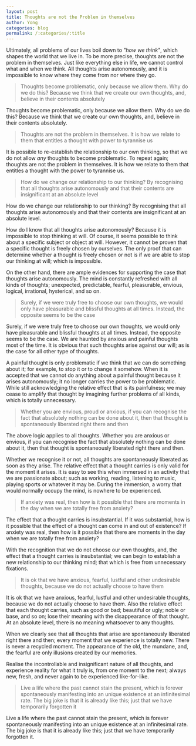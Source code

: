 ```yaml
---
layout: post
title: Thoughts are not the Problem in themselves
author: Yong
categories: blog
permalink: /:categories/:title
---
```


Ultimately, all problems of our lives boil down to _"how we think"_, which shapes the world that we live in. To be more precise, thoughts are not the problem in themselves. Just like everything else in life, we cannot control what and when we think. All thoughts arise autonomously, and it is impossible to know where they come from nor where they go.

> Thoughts become problematic, only because we allow them. Why do we do this? Because we think that we create our own thoughts, and, believe in their contents absolutely

Thoughts become problematic, only because we allow them. Why do we do this? Because we think that we create our own thoughts, and, believe in their contents absolutely.

> Thoughts are not the problem in themselves. It is how we relate to them that entitles a thought with power to tyrannise us

It is possible to re-establish the relationship to our own thinking, so that we do not allow _any_ thoughts to become problematic. To repeat again; thoughts are not the problem in themselves. It is how we relate to them that entitles a thought with the power to tyrannise us.

> How do we change our relationship to our thinking? By recognising that all thoughts arise autonomously and that their contents are insignificant at an absolute level

How do we change our relationship to our thinking? By recognising that all thoughts arise autonomously and that their contents are insignificant at an absolute level.

How do I know that all thoughts arise autonomously? Because it is impossible to stop thinking at will. Of course, it seems possible to think about a specific subject or object at will. However, it cannot be proven that a specific thought is freely chosen by ourselves. The only proof that can determine whether a thought is freely chosen or not is if we are able to stop our thinking at will; which is impossible.

On the other hand, there are ample evidences for supporting the case that thoughts arise autonomously. The mind is constantly refreshed with all kinds of thoughts; unexpected, predictable, fearful, pleasurable, envious, logical, irrational, hysterical, and so on.

> Surely, if we were truly free to choose our own thoughts, we would only have pleasurable and blissful thoughts at all times. Instead, the opposite seems to be the case

Surely, if we were truly free to choose our own thoughts, we would only have pleasurable and blissful thoughts at all times. Instead, the opposite seems to be the case. We are haunted by anxious and painful thoughts most of the time. It is obvious that such thoughts arise against our will; as is the case for all other type of thoughts.

A painful thought is only problematic if we think that we can do something about it; for example, to stop it or to change it somehow. When it is accepted that we cannot do anything about a painful thought because it arises autonomously; it no longer carries the power to be problematic. While still acknowledging the relative effect that is its painfulness; we may cease to amplify that thought by imagining further problems of all kinds, which is totally unnecessary.

> Whether you are envious, proud or anxious, if you can recognise the fact that absolutely nothing can be done about it, then that thought is spontaneously liberated right there and then

The above logic applies to all thoughts. Whether you are anxious or envious, if you can recognise the fact that absolutely nothing can be done about it, then that thought is spontaneously liberated right there and then.

Whether we recognise it or not, all thoughts are spontaneously liberated as soon as they arise. The relative effect that a thought carries is only valid for the moment it arises. It is easy to see this when immersed in an activity that we are passionate about; such as working, reading, listening to music, playing sports or whatever it may be. During the immersion, a worry that would normally occupy the mind, is nowhere to be experienced.

> If anxiety was real, then how is it possible that there are moments in the day when we are totally free from anxiety?

The effect that a thought carries is insubstantial. If it was substantial, how is it possible that the effect of a thought can come in and out of existence? If anxiety was real, then how is it possible that there are moments in the day when we are totally free from anxiety?

With the recognition that we do not choose our own thoughts, and, the effect that a thought carries is insubstantial; we can begin to establish a new relationship to our thinking mind; that which is free from unnecessary fixations.

> It is ok that we have anxious, fearful, lustful and other undesirable thoughts, because we do not actually choose to have them

It is ok that we have anxious, fearful, lustful and other undesirable thoughts, because we do not actually choose to have them. Also the relative effect that each thought carries, such as good or bad; beautiful or ugly; noble or base, and so on; lose their meaning with the disappearance of that thought. At an absolute level, there is no meaning whatsoever to any thoughts.

When we clearly see that all thoughts that arise are spontaneously liberated right there and then; every moment that we experience is totally new. There is never a recycled moment. The appearance of the old, the mundane, and, the fearful are only illusions created by our memories.

Realise the incontrollable and insignificant nature of all thoughts, and experience reality for what it truly is, from one moment to the next; always new, fresh, and never again to be experienced like-for-like.

> Live a life where the past cannot stain the present, which is forever spontaneously manifesting into an unique existence at an infinitesimal rate. The big joke is that it is already like this; just that we have temporarily forgotten it

Live a life where the past cannot stain the present, which is forever spontaneously manifesting into an unique existence at an infinitesimal rate. The big joke is that it is already like this; just that we have temporarily forgotten it.
